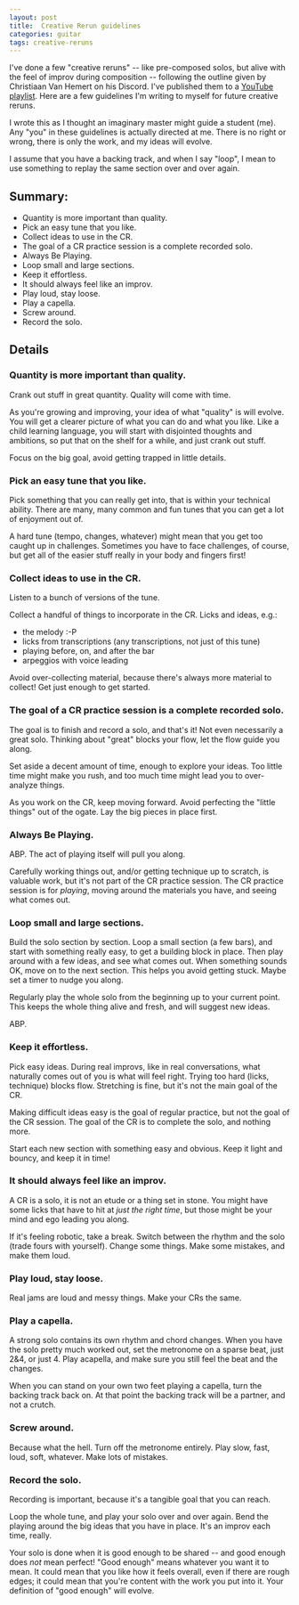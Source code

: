 ```yaml
---
layout: post
title:  Creative Rerun guidelines
categories: guitar
tags: creative-reruns
---
```


I've done a few "creative reruns" -- like pre-composed solos, but alive with the feel of improv during composition -- following the outline given by Christiaan Van Hemert on his Discord. I've published them to a [YouTube playlist](https://www.youtube.com/playlist?list=PLfrWxvjEqDW4BqdlBh9TLKVFQjSjBFNQh).  Here are a few guidelines I'm writing to myself for future creative reruns.

<!--end_excerpt-->

I wrote this as I thought an imaginary master might guide a student (me).  Any "you" in these guidelines is actually directed at me. There is no right or wrong, there is only the work, and my ideas will evolve.

I assume that you have a backing track, and when I say "loop", I mean to use something to replay the same section over and over again.

## Summary:

* Quantity is more important than quality.
* Pick an easy tune that you like.
* Collect ideas to use in the CR.
* The goal of a CR practice session is a complete recorded solo.
* Always Be Playing.
* Loop small and large sections.
* Keep it effortless.
* It should always feel like an improv.
* Play loud, stay loose.
* Play a capella.
* Screw around.
* Record the solo.

## Details

### Quantity is more important than quality.

Crank out stuff in great quantity.  Quality will come with time.

As you're growing and improving, your idea of what "quality" is will evolve.  You will get a clearer picture of what you can do and what you like.  Like a child learning language, you will start with disjointed thoughts and ambitions, so put that on the shelf for a while, and just crank out stuff.

Focus on the big goal, avoid getting trapped in little details.

### Pick an easy tune that you like.

Pick something that you can really get into, that is within your technical ability.  There are many, many common and fun tunes that you can get a lot of enjoyment out of.

A hard tune (tempo, changes, whatever) might mean that you get too caught up in challenges.  Sometimes you have to face challenges, of course, but get all of the easier stuff really in your body and fingers first!

### Collect ideas to use in the CR.

Listen to a bunch of versions of the tune.

Collect a handful of things to incorporate in the CR.  Licks and ideas, e.g.:

- the melody :-P
- licks from transcriptions (any transcriptions, not just of this tune)
- playing before, on, and after the bar
- arpeggios with voice leading

Avoid over-collecting material, because there's always more material to collect! Get just enough to get started.

### The goal of a CR practice session is a complete recorded solo.

The goal is to finish and record a solo, and that's it!  Not even necessarily a great solo.  Thinking about "great" blocks your flow, let the flow guide you along.

Set aside a decent amount of time, enough to explore your ideas. Too little time might make you rush, and too much time might lead you to over-analyze things.

As you work on the CR, keep moving forward.  Avoid perfecting the "little things" out of the ogate.  Lay the big pieces in place first.

### Always Be Playing.

ABP.  The act of playing itself will pull you along.

Carefully working things out, and/or getting technique up to scratch, is valuable work, but it's not part of the CR practice session. The CR practice session is for _playing_, moving around the materials you have, and seeing what comes out.

### Loop small and large sections.

Build the solo section by section. Loop a small section (a few bars), and start with something really easy, to get a building block in place. Then play around with a few ideas, and see what comes out. When something sounds OK, move on to the next section.  This helps you avoid getting stuck.  Maybe set a timer to nudge you along.

Regularly play the whole solo from the beginning up to your current point.  This keeps the whole thing alive and fresh, and will suggest new ideas.

ABP.

### Keep it effortless.

Pick easy ideas. During real improvs, like in real conversations, what naturally comes out of you is what will feel right. Trying too hard (licks, technique) blocks flow. Stretching is fine, but it's not the main goal of the CR.

Making difficult ideas easy is the goal of regular practice, but not the goal of the CR session.  The goal of the CR is to complete the solo, and nothing more.

Start each new section with something easy and obvious.  Keep it light and bouncy, and keep it in time!

### It should always feel like an improv.

A CR is a solo, it is not an etude or a thing set in stone.  You might have some licks that have to hit at _just the right time_, but those might be your mind and ego leading you along.

If it's feeling robotic, take a break.  Switch between the rhythm and the solo (trade fours with yourself).  Change some things.  Make some mistakes, and make them loud.

### Play loud, stay loose.

Real jams are loud and messy things.  Make your CRs the same.

### Play a capella.

A strong solo contains its own rhythm and chord changes.  When you have the solo pretty much worked out, set the metronome on a sparse beat, just 2&4, or just 4.  Play acapella, and make sure you still feel the beat and the changes.

When you can stand on your own two feet playing a capella, turn the backing track back on.  At that point the backing track will be a partner, and not a crutch.

### Screw around.

Because what the hell. Turn off the metronome entirely. Play slow, fast, loud, soft, whatever.  Make lots of mistakes.

### Record the solo.

Recording is important, because it's a tangible goal that you can reach.

Loop the whole tune, and play your solo over and over again.  Bend the playing around the big ideas that you have in place. It's an improv each time, really.

Your solo is done when it is good enough to be shared -- and good enough does _not_ mean perfect!  "Good enough" means whatever you want it to mean.  It could mean that you like how it feels overall, even if there are rough edges; it could mean that you're content with the work you put into it.  Your definition of "good enough" will evolve.


